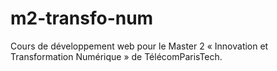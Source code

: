 # m2-transfo-num
Cours de développement web pour le Master 2 « Innovation et Transformation Numérique » de TélécomParisTech.
